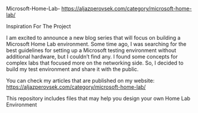 Microsoft-Home-Lab-
https://aljazperovsek.com/category/microsoft-home-lab/

Inspiration For The Project

I am excited to announce a new blog series that will focus on building a Microsoft Home Lab environment. Some time ago, I was searching for the best guidelines for setting up a Microsoft testing environment without additional hardware, but I couldn’t find any. I found some concepts for complex labs that focused more on the networking side. So, I decided to build my test environment and share it with the public.

You can check my articles that are published on my website: https://aljazperovsek.com/category/microsoft-home-lab/

This repository includes files that may help you design your own Home Lab Environment
